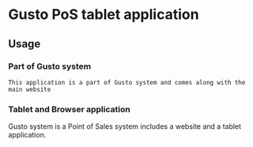 # Gusto PoS tablet application

## Usage

### Part of Gusto system

    This application is a part of Gusto system and comes along with the main website

### Tablet and Browser application

Gusto system is a Point of Sales system includes a website and a tablet application.
